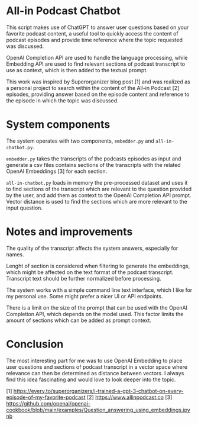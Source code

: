 # All-in Podcast Chatbot

This script makes use of ChatGPT to answer user questions based on your favorite podcast content, a useful tool to quickly access the content of podcast episodes and provide time reference where the topic requested was discussed.

OpenAI Completion API are used to handle the language processing, while Embedding API are used to find relevant sections of podcast transcript to use as context, which is then added to the textual prompt. 

This work was inspired by Superorganizer blog post [1] and was realized as a personal project to search within the content of the All-in Podcast [2] episodes, providing answer based on the episode content and reference to the episode in which the topic was discussed. 

# System components

The system operates with two components, `embedder.py` and `all-in-chatbot.py`.

`embedder.py` takes the transcripts of the podcasts episodes as input and generate a csv files contains sections of the transcripts with the related OpenAI Embeddings [3] for each section.

`all-in-chatbot.py` loads in memory the pre-processed dataset and uses it to find sections of the transcript which are relevant to the question provided by the user, and add them as context to the OpenAI Completion API prompt. Vector distance is used to find the sections which are more relevant to the input question.

# Notes and improvements

The quality of the transcript affects the system answers, especially for names. 

Lenght of section is considered when filtering to generate the embeddings, which might be affected on the text format of the podcast transcript. Transcript text should be further normalized before processing.

The system works with a simple command line text interface, which I like for my personal use. Some might prefer a nicer UI or API endpoints.

There is a limit on the size of the prompt that can be used with the OpenAI Completion API, which depends on the model used. This factor limits the amount of sections which can be added as prompt context.

# Conclusion

The most interesting part for me was to use OpenAI Embedding to place user questions and sections of podcast transcript in a vector space where relevance can then be determined as distance between vectors. I always find this idea fascinating and would love to look deeper into the topic. 

[1] https://every.to/superorganizers/i-trained-a-gpt-3-chatbot-on-every-episode-of-my-favorite-podcast
[2] https://www.allinpodcast.co
[3] https://github.com/openai/openai-cookbook/blob/main/examples/Question_answering_using_embeddings.ipynb

